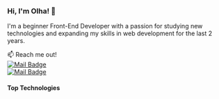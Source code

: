 ### Hi, I'm Olha! 👋

I'm a beginner Front-End Developer with a passion for studying new technologies and expanding my skills in web development for the last 2 years.

:mailbox: Reach me out!
<br>
[![Mail Badge](https://img.shields.io/badge/LinkedIN-%230A66C2?style=flat&logo=linkedin&logoColor=white&link=https%3A%2F%2Fwww.linkedin.com%2Fin%2Folha-sashchuk%2F)](https://www.linkedin.com/in/olha-sashchuk/)
<br>
[![Mail Badge](https://img.shields.io/badge/Gmail-%23FFFFFF?logo=gmail&logoColor=%23EA4335)](mailto:olha.sashchuk@gmail.com)

#### Top Technologies
<!--
**olhasashchuk/olhasashchuk** is a ✨ _special_ ✨ repository because its `README.md` (this file) appears on your GitHub profile.

Here are some ideas to get you started:

- 🔭 I’m currently working on ...
- 🌱 I’m currently learning ...
- 👯 I’m looking to collaborate on ...
- 🤔 I’m looking for help with ...
- 💬 Ask me about ...
- 📫 How to reach me: ...
- 😄 Pronouns: ...
- ⚡ Fun fact: ...
-->
